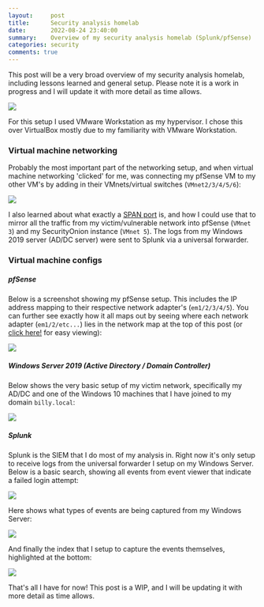```yaml
---
layout:     post
title:      Security analysis homelab
date:       2022-08-24 23:40:00
summary:    Overview of my security analysis homelab (Splunk/pfSense)
categories: security
comments: true
---
```


This post will be a very broad overview of my security analysis homelab, including lessons learned and general setup. Please note it is a work in progress and I will update it with more detail as time allows.

![](https://www.bgigurtsis.com/pictures/posts/homelab/NetworkMap.png)

For this setup I used VMware Workstation as my hypervisor. I chose this over VirtualBox mostly due to my familiarity with VMware Workstation.

### Virtual machine networking

Probably the most important part of the networking setup, and when virtual machine networking 'clicked' for me, was connecting my pfSense VM to my other VM's by adding in their VMnets/virtual switches (`VMnet2/3/4/5/6`):

![](https://www.bgigurtsis.com/pictures/posts/homelab/PfAdapters.jpg)

I also learned about what exactly a [SPAN port](https://www.garlandtechnology.com/tap-vs-span) is, and how I could use that to mirror all the traffic from my victim/vulnerable network into pfSense (`VMnet 3`) and my SecurityOnion instance (`VMnet 5`). The logs from my Windows 2019 server (AD/DC server) were sent to Splunk via a universal forwarder.

### Virtual machine configs

##### pfSense

Below is a screenshot showing my pfSense setup. This includes the IP address mapping to their respective network adapter's (`em1/2/3/4/5`). You can further see exactly how it all maps out by seeing where each network adapter (`em1/2/etc...`) lies in the network map at the top of this post (or [click here!](https://www.bgigurtsis.com/pictures/posts/homelab/netpf.png) for easy viewing):

![](https://www.bgigurtsis.com/pictures/posts/homelab/pfsensesetup.PNG)

##### Windows Server 2019 (Active Directory / Domain Controller)

Below shows the very basic setup of my victim network, specifically my AD/DC and one of the Windows 10 machines that I have joined to my domain `billy.local`:

![](https://www.bgigurtsis.com/pictures/posts/homelab/asd.JPG) 

##### Splunk

Splunk is the SIEM that I do most of my analysis in. Right now it's only setup to receive logs from the universal forwarder I setup on my Windows Server. Below is a basic search, showing all events from event viewer that indicate a failed login attempt:

![](https://www.bgigurtsis.com/pictures/posts/homelab/splunk.PNG)

Here shows what types of events are being captured from my Windows Server:

![](https://www.bgigurtsis.com/pictures/posts/homelab/wineventlog.PNG)

And finally the index that I setup to capture the events themselves, highlighted at the bottom:

![](https://www.bgigurtsis.com/pictures/posts/homelab/indexes.PNG)  

That's all I have for now! This post is a WIP, and I will be updating it with more detail as time allows.
